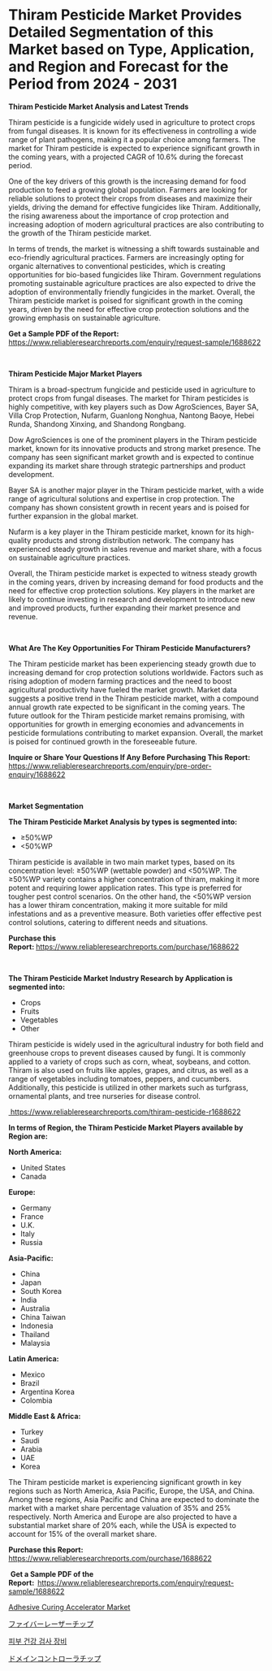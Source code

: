 <p><h1>Thiram Pesticide Market Provides Detailed Segmentation of this Market based on Type, Application, and Region and Forecast for the Period from 2024 - 2031</h1></p><p><strong>Thiram Pesticide Market Analysis and Latest Trends</strong></p>
<p><p>Thiram pesticide is a fungicide widely used in agriculture to protect crops from fungal diseases. It is known for its effectiveness in controlling a wide range of plant pathogens, making it a popular choice among farmers. The market for Thiram pesticide is expected to experience significant growth in the coming years, with a projected CAGR of 10.6% during the forecast period.</p><p>One of the key drivers of this growth is the increasing demand for food production to feed a growing global population. Farmers are looking for reliable solutions to protect their crops from diseases and maximize their yields, driving the demand for effective fungicides like Thiram. Additionally, the rising awareness about the importance of crop protection and increasing adoption of modern agricultural practices are also contributing to the growth of the Thiram pesticide market.</p><p>In terms of trends, the market is witnessing a shift towards sustainable and eco-friendly agricultural practices. Farmers are increasingly opting for organic alternatives to conventional pesticides, which is creating opportunities for bio-based fungicides like Thiram. Government regulations promoting sustainable agriculture practices are also expected to drive the adoption of environmentally friendly fungicides in the market. Overall, the Thiram pesticide market is poised for significant growth in the coming years, driven by the need for effective crop protection solutions and the growing emphasis on sustainable agriculture.</p></p>
<p><strong>Get a Sample PDF of the Report:&nbsp;</strong> <a href="https://www.reliableresearchreports.com/enquiry/request-sample/1688622">https://www.reliableresearchreports.com/enquiry/request-sample/1688622</a></p>
<p>&nbsp;</p>
<p><strong>Thiram Pesticide Major Market Players</strong></p>
<p><p>Thiram is a broad-spectrum fungicide and pesticide used in agriculture to protect crops from fungal diseases. The market for Thiram pesticides is highly competitive, with key players such as Dow AgroSciences, Bayer SA, Villa Crop Protection, Nufarm, Guanlong Nonghua, Nantong Baoye, Hebei Runda, Shandong Xinxing, and Shandong Rongbang.</p><p>Dow AgroSciences is one of the prominent players in the Thiram pesticide market, known for its innovative products and strong market presence. The company has seen significant market growth and is expected to continue expanding its market share through strategic partnerships and product development.</p><p>Bayer SA is another major player in the Thiram pesticide market, with a wide range of agricultural solutions and expertise in crop protection. The company has shown consistent growth in recent years and is poised for further expansion in the global market.</p><p>Nufarm is a key player in the Thiram pesticide market, known for its high-quality products and strong distribution network. The company has experienced steady growth in sales revenue and market share, with a focus on sustainable agriculture practices.</p><p>Overall, the Thiram pesticide market is expected to witness steady growth in the coming years, driven by increasing demand for food products and the need for effective crop protection solutions. Key players in the market are likely to continue investing in research and development to introduce new and improved products, further expanding their market presence and revenue.</p></p>
<p>&nbsp;</p>
<p><strong>What Are The Key Opportunities For Thiram Pesticide Manufacturers?</strong></p>
<p><p>The Thiram pesticide market has been experiencing steady growth due to increasing demand for crop protection solutions worldwide. Factors such as rising adoption of modern farming practices and the need to boost agricultural productivity have fueled the market growth. Market data suggests a positive trend in the Thiram pesticide market, with a compound annual growth rate expected to be significant in the coming years. The future outlook for the Thiram pesticide market remains promising, with opportunities for growth in emerging economies and advancements in pesticide formulations contributing to market expansion. Overall, the market is poised for continued growth in the foreseeable future.</p></p>
<p><strong>Inquire or Share Your Questions If Any Before Purchasing This Report:</strong> <a href="https://www.reliableresearchreports.com/enquiry/pre-order-enquiry/1688622">https://www.reliableresearchreports.com/enquiry/pre-order-enquiry/1688622</a></p>
<p>&nbsp;</p>
<p><strong>Market Segmentation</strong></p>
<p><strong>The Thiram Pesticide Market Analysis by types is segmented into:</strong></p>
<p><ul><li>≥50%WP</li><li><50%WP</li></ul></p>
<p><p>Thiram pesticide is available in two main market types, based on its concentration level: ≥50%WP (wettable powder) and <50%WP. The ≥50%WP variety contains a higher concentration of thiram, making it more potent and requiring lower application rates. This type is preferred for tougher pest control scenarios. On the other hand, the <50%WP version has a lower thiram concentration, making it more suitable for mild infestations and as a preventive measure. Both varieties offer effective pest control solutions, catering to different needs and situations.</p></p>
<p><strong>Purchase this Report:&nbsp;</strong><a href="https://www.reliableresearchreports.com/purchase/1688622">https://www.reliableresearchreports.com/purchase/1688622</a></p>
<p>&nbsp;</p>
<p><strong>The Thiram Pesticide Market Industry Research by Application is segmented into:</strong></p>
<p><ul><li>Crops</li><li>Fruits</li><li>Vegetables</li><li>Other</li></ul></p>
<p><p>Thiram pesticide is widely used in the agricultural industry for both field and greenhouse crops to prevent diseases caused by fungi. It is commonly applied to a variety of crops such as corn, wheat, soybeans, and cotton. Thiram is also used on fruits like apples, grapes, and citrus, as well as a range of vegetables including tomatoes, peppers, and cucumbers. Additionally, this pesticide is utilized in other markets such as turfgrass, ornamental plants, and tree nurseries for disease control.</p></p>
<p><a href="https://www.reliableresearchreports.com/thiram-pesticide-r1688622">&nbsp;https://www.reliableresearchreports.com/thiram-pesticide-r1688622</a></p>
<p><strong>In terms of Region, the Thiram Pesticide Market Players available by Region are:</strong></p>
<p>
    <p> <strong> North America: </strong>
        <ul>
            <li>United States</li>
            <li>Canada</li>
        </ul>
        </p> 
    <p> <strong> Europe: </strong>
        <ul>
            <li>Germany</li>
            <li>France</li>
            <li>U.K.</li>
            <li>Italy</li>
            <li>Russia</li>
        </ul>
        </p> 
    <p> <strong> Asia-Pacific: </strong>
        <ul>
            <li>China</li>
            <li>Japan</li>
            <li>South Korea</li>
            <li>India</li>
            <li>Australia</li>
            <li>China Taiwan</li>
            <li>Indonesia</li>
            <li>Thailand</li>
            <li>Malaysia</li>
        </ul>
        </p> 
    <p> <strong> Latin America: </strong>
        <ul>
            <li>Mexico</li>
            <li>Brazil</li>
            <li>Argentina Korea</li>
            <li>Colombia</li>
        </ul>
        </p> 
    <p> <strong> Middle East & Africa: </strong>
        <ul>
            <li>Turkey</li>
            <li>Saudi</li>
            <li>Arabia</li>
            <li>UAE</li>
            <li>Korea</li>
        </ul>
    </p>
    </p>
<p><p>The Thiram pesticide market is experiencing significant growth in key regions such as North America, Asia Pacific, Europe, the USA, and China. Among these regions, Asia Pacific and China are expected to dominate the market with a market share percentage valuation of 35% and 25% respectively. North America and Europe are also projected to have a substantial market share of 20% each, while the USA is expected to account for 15% of the overall market share.</p></p>
<p><strong>Purchase this Report: </strong><a href="https://www.reliableresearchreports.com/purchase/1688622">https://www.reliableresearchreports.com/purchase/1688622</a></p>
<p>&nbsp;<strong>Get a Sample PDF of the Report:&nbsp;&nbsp;</strong><a href="https://www.reliableresearchreports.com/enquiry/request-sample/1688622">https://www.reliableresearchreports.com/enquiry/request-sample/1688622</a></p>
<p><strong></strong></p>
<p><p><a href="https://github.com/brendafegmorris532/Market-Research-Report-List-1/blob/main/adhesive-curing-accelerator-market.md">Adhesive Curing Accelerator Market</a></p><p><a href="https://github.com/JessKilback/Market-Research-Report-List-1/blob/main/2662275119440.md">ファイバーレーザーチップ</a></p><p><a href="https://github.com/Wesleyeilly8796202/Market-Research-Report-List-1/blob/main/2028021112210.md">피부 건강 검사 장비</a></p><p><a href="https://github.com/xemfu2379520/Market-Research-Report-List-2/blob/main/6547465119441.md">ドメインコントローラチップ</a></p></p>